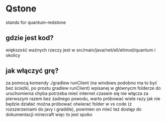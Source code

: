# Qstone
stands for quantum-redstone
## gdzie jest kod?
większość ważnych rzeczy jest w src/main/java/net/eli/elimod/quantum i okolicy
## jak włączyć grę?
za pomocą komendy ./gradlew runClient (na windows podobno ma to być bez ścieżki, po prostu gradlew runClient) wpisanej w głównycm folderze
do uruchomienia chyba potrzeba mieć internet
czasem się nie włącza za pierwszym razem bez żadnego powodu, warto próbować wiele razy
jak nie będzie działać można próbować otwierać folder w vs code (z rozszerzeniami do javy i graddle), 
powinien on mieć też dostęp do dokumentacji minecraft więc to jest spoko
